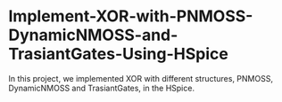 # Implement-XOR-with-PNMOSS-DynamicNMOSS-and-TrasiantGates-Using-HSpice
In this project, we implemented XOR with different structures, PNMOSS, DynamicNMOSS and TrasiantGates, in the HSpice.
